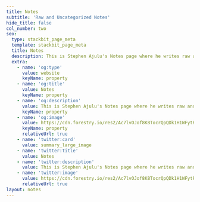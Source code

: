```yaml
---
title: Notes
subtitle: 'Raw and Uncategorized Notes'
hide_title: false
col_number: two
seo:
  type: stackbit_page_meta
  template: stackbit_page_meta
  title: Notes
  description: This is Stephen Ajulu's Notes page where he writes raw and uncategorized notes of things that pop in his head
  extra:
    - name: 'og:type'
      value: website
      keyName: property
    - name: 'og:title'
      value: Notes
      keyName: property
    - name: 'og:description'
      value: This is Stephen Ajulu's Notes page where he writes raw and uncategorized notes of things that pop in his head
      keyName: property
    - name: 'og:image'
      value: https://cdn.forestry.io/res2/Ac7lvOJof8K8TocrQpQDk1H1WFytRZJIP_92Kca-F4s/fit/512/512/sm/0/aHR0cHM6Ly9hcHAu/Zm9yZXN0cnkuaW8v/cmFpbHMvYWN0aXZl/X3N0b3JhZ2UvYmxv/YnMvZXlKZmNtRnBi/SE1pT25zaWJXVnpj/MkZuWlNJNklrSkJh/SEJDUW5WQ1VFRnpQ/U0lzSW1WNGNDSTZi/blZzYkN3aWNIVnlJ/am9pWW14dllsOXBa/Q0o5ZlE9PS0tOGYx/NWYyNzM5MmQ1ZmUx/NjEzNGU1ZThkYTc1/NTM5MzM4NzgwMzBl/OS9lZGl0ZWQlMjBo/ZWFkZXIucG5n
      keyName: property
      relativeUrl: true
    - name: 'twitter:card'
      value: summary_large_image
    - name: 'twitter:title'
      value: Notes
    - name: 'twitter:description'
      value: This is Stephen Ajulu's Notes page where he writes raw and uncategorized notes of things that pop in his head
    - name: 'twitter:image'
      value: https://cdn.forestry.io/res2/Ac7lvOJof8K8TocrQpQDk1H1WFytRZJIP_92Kca-F4s/fit/512/512/sm/0/aHR0cHM6Ly9hcHAu/Zm9yZXN0cnkuaW8v/cmFpbHMvYWN0aXZl/X3N0b3JhZ2UvYmxv/YnMvZXlKZmNtRnBi/SE1pT25zaWJXVnpj/MkZuWlNJNklrSkJh/SEJDUW5WQ1VFRnpQ/U0lzSW1WNGNDSTZi/blZzYkN3aWNIVnlJ/am9pWW14dllsOXBa/Q0o5ZlE9PS0tOGYx/NWYyNzM5MmQ1ZmUx/NjEzNGU1ZThkYTc1/NTM5MzM4NzgwMzBl/OS9lZGl0ZWQlMjBo/ZWFkZXIucG5n
      relativeUrl: true
layout: notes
---
```

